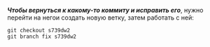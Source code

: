 ***Чтобы вернуться к какому-то коммиту и исправить его***, нужно перейти на негои создать новую ветку, затем работать с ней:
```
git checkout s739dw2
git branch fix s739dw2
```
